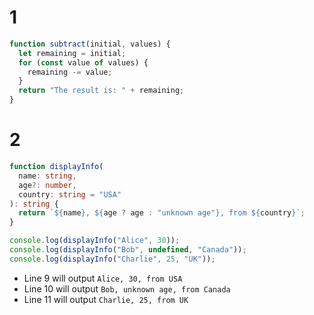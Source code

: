# 1

```ts
function subtract(initial, values) {
  let remaining = initial;
  for (const value of values) {
    remaining -= value;
  }
  return "The result is: " + remaining;
}
```

# 2

```ts
function displayInfo(
  name: string,
  age?: number,
  country: string = "USA"
): string {
  return `${name}, ${age ? age : "unknown age"}, from ${country}`;
}

console.log(displayInfo("Alice", 30));
console.log(displayInfo("Bob", undefined, "Canada"));
console.log(displayInfo("Charlie", 25, "UK"));
```

- Line 9 will output `Alice, 30, from USA`
- Line 10 will output `Bob, unknown age, from Canada`
- Line 11 will output `Charlie, 25, from UK`